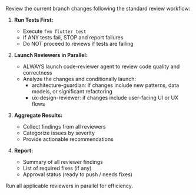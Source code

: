 Review the current branch changes following the standard review workflow:

1. **Run Tests First:**
   - Execute `fvm flutter test`
   - If ANY tests fail, STOP and report failures
   - Do NOT proceed to reviews if tests are failing

2. **Launch Reviewers in Parallel:**
   - ALWAYS launch code-reviewer agent to review code quality and correctness
   - Analyze the changes and conditionally launch:
     - architecture-guardian: if changes include new patterns, data models, or significant refactoring
     - ux-design-reviewer: if changes include user-facing UI or UX flows

3. **Aggregate Results:**
   - Collect findings from all reviewers
   - Categorize issues by severity
   - Provide actionable recommendations

4. **Report:**
   - Summary of all reviewer findings
   - List of required fixes (if any)
   - Approval status (ready to push / needs fixes)

Run all applicable reviewers in parallel for efficiency.
